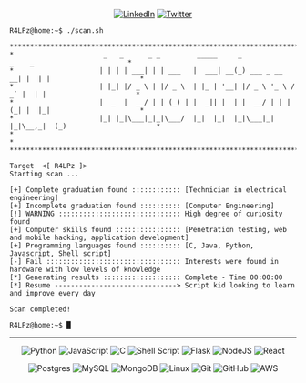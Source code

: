 <div align="center">

[![LinkedIn](https://img.shields.io/badge/linkedin-%230077B5.svg?style=for-the-badge&logo=linkedin&logoColor=white)](https://www.linkedin.com/in/rafael-lucas-pereira/)
[![Twitter](https://img.shields.io/badge/Twitter-%231DA1F2.svg?style=for-the-badge&logo=Twitter&logoColor=white)](https://twitter.com/Rafael_LucasP)

</div>


```
R4LPz@home:~$ ./scan.sh

*******************************************************************************************************
*                      _   _      _ _         _____     _                _    _                       *
*                     | | | | ___| | | ___   |  ___| __(_) ___ _ __   __| |  | |                      *
*                     | |_| |/ _ \ | |/ _ \  | |_ | '__| |/ _ \ '_ \ / _` |  | |                      *
*                     |  _  |  __/ | | (_) | |  _|| |  | |  __/ | | | (_| |  |_|                      *
*                     |_| |_|\___|_|_|\___/  |_|  |_|  |_|\___|_| |_|\__,_|  (_)                      *
*                                                                                                     *
*******************************************************************************************************

Target  <[ R4LPz ]>
Starting scan ...

[+] Complete graduation found :::::::::::: [Technician in electrical engineering]
[+] Incomplete graduation found :::::::::: [Computer Engineering]
[!] WARNING :::::::::::::::::::::::::::::: High degree of curiosity found
[+] Computer skills found :::::::::::::::: [Penetration testing, web and mobile hacking, application development]
[+] Programming languages found :::::::::: [C, Java, Python, Javascript, Shell script]
[-] Fail ::::::::::::::::::::::::::::::::: Interests were found in hardware with low levels of knowledge 
[*] Generating results ::::::::::::::::::: Complete - Time 00:00:00
[*] Resume ------------------------------> Script kid looking to learn and improve every day

Scan completed!

R4LPz@home:~$ █
```

---
<div align="center">

![Python](https://img.shields.io/badge/python-3670A0?style=for-the-badge&logo=python&logoColor=ffdd54)
![JavaScript](https://img.shields.io/badge/javascript-%23323330.svg?style=for-the-badge&logo=javascript&logoColor=%23F7DF1E)
![C](https://img.shields.io/badge/c-%2300599C.svg?style=for-the-badge&logo=c&logoColor=white)
![Shell Script](https://img.shields.io/badge/shell_script-%23121011.svg?style=for-the-badge&logo=gnu-bash&logoColor=white)
![Flask](https://img.shields.io/badge/flask-%23000.svg?style=for-the-badge&logo=flask&logoColor=white)
![NodeJS](https://img.shields.io/badge/node.js-6DA55F?style=for-the-badge&logo=node.js&logoColor=white)
![React](https://img.shields.io/badge/react-%2320232a.svg?style=for-the-badge&logo=react&logoColor=%2361DAFB)


![Postgres](https://img.shields.io/badge/postgres-%23316192.svg?style=for-the-badge&logo=postgresql&logoColor=white)
![MySQL](https://img.shields.io/badge/mysql-%2300f.svg?style=for-the-badge&logo=mysql&logoColor=white)
![MongoDB](https://img.shields.io/badge/MongoDB-%234ea94b.svg?style=for-the-badge&logo=mongodb&logoColor=white)
![Linux](https://img.shields.io/badge/Linux-FCC624?style=for-the-badge&logo=linux&logoColor=black)
![Git](https://img.shields.io/badge/git-%23F05033.svg?style=for-the-badge&logo=git&logoColor=white)
![GitHub](https://img.shields.io/badge/github-%23121011.svg?style=for-the-badge&logo=github&logoColor=white)
![AWS](https://img.shields.io/badge/AWS-%23FF9900.svg?style=for-the-badge&logo=amazon-aws&logoColor=white)

</div>


